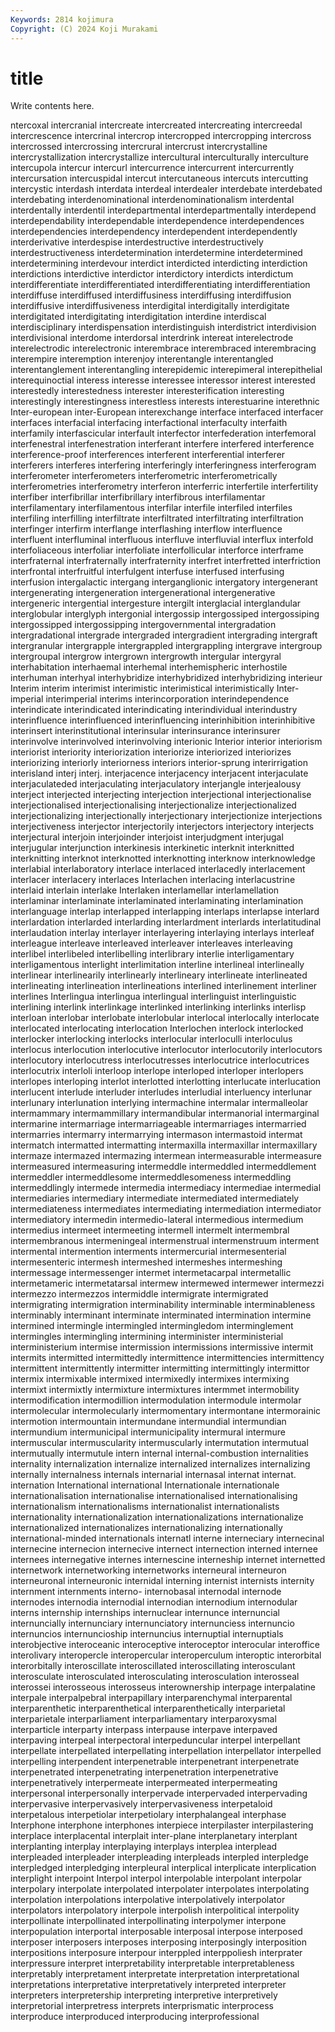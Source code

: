 ```yaml
---
Keywords: 2814 kojimura
Copyright: (C) 2024 Koji Murakami
---
```


# title

Write contents here.



ntercoxal
intercranial intercreate intercreated intercreating intercreedal intercrescence intercrinal intercrop intercropped intercropping
intercross intercrossed intercrossing intercrural intercrust intercrystalline intercrystallization intercrystallize intercultural interculturally
interculture intercupola intercur intercurl intercurrence intercurrent intercurrently intercursation intercuspidal intercut
intercutaneous intercuts intercutting intercystic interdash interdata interdeal interdealer interdebate interdebated
interdebating interdenominational interdenominationalism interdental interdentally interdentil interdepartmental interdepartmentally interdepend interdependability
interdependable interdependence interdependences interdependencies interdependency interdependent interdependently interderivative interdespise interdestructive
interdestructively interdestructiveness interdetermination interdetermine interdetermined interdetermining interdevour interdict interdicted interdicting
interdiction interdictions interdictive interdictor interdictory interdicts interdictum interdifferentiate interdifferentiated interdifferentiating
interdifferentiation interdiffuse interdiffused interdiffusiness interdiffusing interdiffusion interdiffusive interdiffusiveness interdigital interdigitally
interdigitate interdigitated interdigitating interdigitation interdine interdiscal interdisciplinary interdispensation interdistinguish interdistrict
interdivision interdivisional interdome interdorsal interdrink intereat interelectrode interelectrodic interelectronic interembrace
interembraced interembracing interempire interemption interenjoy interentangle interentangled interentanglement interentangling interepidemic
interepimeral interepithelial interequinoctial interess interesse interessee interessor interest interested interestedly
interestedness interester interesterification interesting interestingly interestingness interestless interests interestuarine interethnic
Inter-european inter-European interexchange interface interfaced interfacer interfaces interfacial interfacing interfactional
interfaculty interfaith interfamily interfascicular interfault interfector interfederation interfemoral interfenestral interfenestration
interferant interfere interfered interference interference-proof interferences interferent interferential interferer interferers
interferes interfering interferingly interferingness interferogram interferometer interferometers interferometric interferometrically interferometries
interferometry interferon interferric interfertile interfertility interfiber interfibrillar interfibrillary interfibrous interfilamentar
interfilamentary interfilamentous interfilar interfile interfiled interfiles interfiling interfilling interfiltrate interfiltrated
interfiltrating interfiltration interfinger interfirm interflange interflashing interflow interfluence interfluent interfluminal
interfluous interfluve interfluvial interflux interfold interfoliaceous interfoliar interfoliate interfollicular interforce
interframe interfraternal interfraternally interfraternity interfret interfretted interfriction interfrontal interfruitful interfulgent
interfuse interfused interfusing interfusion intergalactic intergang interganglionic intergatory intergenerant intergenerating
intergeneration intergenerational intergenerative intergeneric intergential intergesture intergilt interglacial interglandular interglobular
interglyph intergonial intergossip intergossiped intergossiping intergossipped intergossipping intergovernmental intergradation intergradational
intergrade intergraded intergradient intergrading intergraft intergranular intergrapple intergrappled intergrappling intergrave
intergroup intergroupal intergrow intergrown intergrowth intergular intergyral interhabitation interhaemal interhemal
interhemispheric interhostile interhuman interhyal interhybridize interhybridized interhybridizing interieur Interim interim
interimist interimistic interimistical interimistically Inter-imperial interimperial interims interincorporation interindependence interindicate
interindicated interindicating interindividual interindustry interinfluence interinfluenced interinfluencing interinhibition interinhibitive interinsert
interinstitutional interinsular interinsurance interinsurer interinvolve interinvolved interinvolving interionic Interior interior
interiorism interiorist interiority interiorization interiorize interiorized interiorizes interiorizing interiorly interiorness
interiors interior-sprung interirrigation interisland interj interj. interjacence interjacency interjacent interjaculate
interjaculateded interjaculating interjaculatory interjangle interjealousy interject interjected interjecting interjection interjectional
interjectionalise interjectionalised interjectionalising interjectionalize interjectionalized interjectionalizing interjectionally interjectionary interjectionize interjections
interjectiveness interjector interjectorily interjectors interjectory interjects interjectural interjoin interjoinder interjoist
interjudgment interjugal interjugular interjunction interkinesis interkinetic interknit interknitted interknitting interknot
interknotted interknotting interknow interknowledge interlabial interlaboratory interlace interlaced interlacedly interlacement
interlacer interlacery interlaces Interlachen interlacing interlacustrine interlaid interlain interlake Interlaken
interlamellar interlamellation interlaminar interlaminate interlaminated interlaminating interlamination interlanguage interlap interlapped
interlapping interlaps interlapse interlard interlardation interlarded interlarding interlardment interlards interlatitudinal
interlaudation interlay interlayer interlayering interlaying interlays interleaf interleague interleave interleaved
interleaver interleaves interleaving interlibel interlibeled interlibelling interlibrary interlie interligamentary interligamentous
interlight interlimitation interline interlineal interlineally interlinear interlinearily interlinearly interlineary interlineate
interlineated interlineating interlineation interlineations interlined interlinement interliner interlines Interlingua interlingua
interlingual interlinguist interlinguistic interlining interlink interlinkage interlinked interlinking interlinks interlisp
interloan interlobar interlobate interlobular interlocal interlocally interlocate interlocated interlocating interlocation
Interlochen interlock interlocked interlocker interlocking interlocks interlocular interloculli interloculus interlocus
interlocution interlocutive interlocutor interlocutorily interlocutors interlocutory interlocutress interlocutresses interlocutrice interlocutrices
interlocutrix interloli interloop interlope interloped interloper interlopers interlopes interloping interlot
interlotted interlotting interlucate interlucation interlucent interlude interluder interludes interludial interluency
interlunar interlunary interlunation interlying intermachine intermalar intermalleolar intermammary intermammillary intermandibular
intermanorial intermarginal intermarine intermarriage intermarriageable intermarriages intermarried intermarries intermarry intermarrying
intermason intermastoid intermat intermatch intermatted intermatting intermaxilla intermaxillar intermaxillary intermaze
intermazed intermazing intermean intermeasurable intermeasure intermeasured intermeasuring intermeddle intermeddled intermeddlement
intermeddler intermeddlesome intermeddlesomeness intermeddling intermeddlingly intermede intermedia intermediacy intermediae intermedial
intermediaries intermediary intermediate intermediated intermediately intermediateness intermediates intermediating intermediation intermediator
intermediatory intermedin intermedio-lateral intermedious intermedium intermedius intermeet intermeeting intermell intermelt
intermembral intermembranous intermeningeal intermenstrual intermenstruum interment intermental intermention interments intermercurial
intermesenterial intermesenteric intermesh intermeshed intermeshes intermeshing intermessage intermessenger intermet intermetacarpal
intermetallic intermetameric intermetatarsal intermew intermewed intermewer intermezzi intermezzo intermezzos intermiddle
intermigrate intermigrated intermigrating intermigration interminability interminable interminableness interminably interminant interminate
interminated intermination intermine intermined intermingle intermingled intermingledom interminglement intermingles intermingling
intermining interminister interministerial interministerium intermise intermission intermissions intermissive intermit intermits
intermitted intermittedly intermittence intermittencies intermittency intermittent intermittently intermitter intermitting intermittingly
intermittor intermix intermixable intermixed intermixedly intermixes intermixing intermixt intermixtly intermixture
intermixtures intermmet intermobility intermodification intermodillion intermodulation intermodule intermolar intermolecular intermolecularly
intermomentary intermontane intermorainic intermotion intermountain intermundane intermundial intermundian intermundium intermunicipal
intermunicipality intermural intermure intermuscular intermuscularity intermuscularly intermutation intermutual intermutually intermutule
intern internal internal-combustion internalities internality internalization internalize internalized internalizes internalizing
internally internalness internals internarial internasal internat internat. internation International international
Internationale internationale internationalisation internationalise internationalised internationalising internationalism internationalisms internationalist internationalists
internationality internationalization internationalizations internationalize internationalized internationalizes internationalizing internationally international-minded internationals
internatl interne interneciary internecinal internecine internecion internecive internect internection interned
internee internees internegative internes internescine interneship internet internetted internetwork internetworking
internetworks interneural interneuron interneuronal interneuronic internidal interning internist internists internity
internment internments interno- internobasal internodal internode internodes internodia internodial internodian
internodium internodular interns internship internships internuclear internunce internuncial internuncially internunciary
internunciatory internunciess internuncio internuncios internuncioship internuncius internuptial internuptials interobjective interoceanic
interoceptive interoceptor interocular interoffice interolivary interopercle interopercular interoperculum interoptic interorbital
interorbitally interoscillate interoscillated interoscillating interosculant interosculate interosculated interosculating interosculation interosseal
interossei interosseous interosseus interownership interpage interpalatine interpale interpalpebral interpapillary interparenchymal
interparental interparenthetic interparenthetical interparenthetically interparietal interparietale interparliament interparliamentary interparoxysmal interparticle
interparty interpass interpause interpave interpaved interpaving interpeal interpectoral interpeduncular interpel
interpellant interpellate interpellated interpellating interpellation interpellator interpelled interpelling interpendent interpenetrable
interpenetrant interpenetrate interpenetrated interpenetrating interpenetration interpenetrative interpenetratively interpermeate interpermeated interpermeating
interpersonal interpersonally interpervade interpervaded interpervading interpervasive interpervasively interpervasiveness interpetaloid interpetalous
interpetiolar interpetiolary interphalangeal interphase Interphone interphone interphones interpiece interpilaster interpilastering
interplace interplacental interplait inter-plane interplanetary interplant interplanting interplay interplaying interplays
interplea interplead interpleaded interpleader interpleading interpleads interpled interpledge interpledged interpledging
interpleural interplical interplicate interplication interplight interpoint Interpol interpol interpolable interpolant
interpolar interpolary interpolate interpolated interpolater interpolates interpolating interpolation interpolations interpolative
interpolatively interpolator interpolators interpolatory interpole interpolish interpolitical interpolity interpollinate interpollinated
interpollinating interpolymer interpone interpopulation interportal interposable interposal interpose interposed interposer
interposers interposes interposing interposingly interposition interpositions interposure interpour interppled interppoliesh
interprater interpressure interpret interpretability interpretable interpretableness interpretably interpretament interpretate interpretation
interpretational interpretations interpretative interpretatively interpreted interpreter interpreters interpretership interpreting interpretive
interpretively interpretorial interpretress interprets interprismatic interprocess interproduce interproduced interproducing interprofessional
